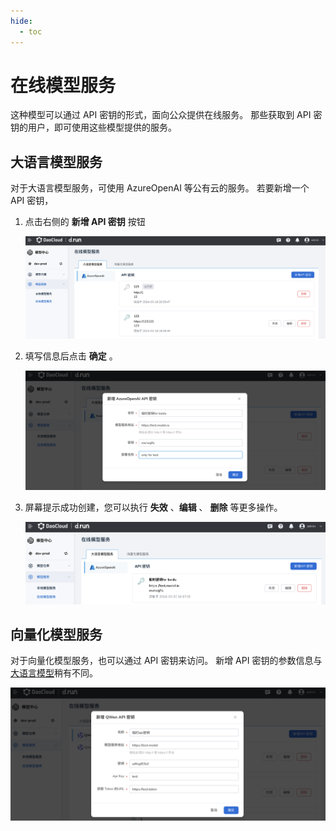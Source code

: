 ```yaml
---
hide:
  - toc
---
```


# 在线模型服务

这种模型可以通过 API 密钥的形式，面向公众提供在线服务。
那些获取到 API 密钥的用户，即可使用这些模型提供的服务。

## 大语言模型服务

对于大语言模型服务，可使用 AzureOpenAI 等公有云的服务。
若要新增一个 API 密钥，

1. 点击右侧的 **新增 API 密钥** 按钮

    ![点击按钮](../images/online01.png)

1. 填写信息后点击 **确定** 。

    ![点击按钮](../images/online02.png)

1. 屏幕提示成功创建，您可以执行 **失效** 、**编辑** 、 **删除** 等更多操作。

    ![点击按钮](../images/online03.png)

## 向量化模型服务

对于向量化模型服务，也可以通过 API 密钥来访问。
新增 API 密钥的参数信息与[大语言模型](#_2)稍有不同。

![向量化模型服务 api 密钥参数](../images/online04.png)
